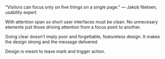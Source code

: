 "Visitors can focus only on five things on a single page."
&mdash; Jakob Nielsen, usability expert

With attention span so short user interfaces must be clean. No unnecesary elements just those driving attention from a focus point to another.

Going clear doesn't imply poor and forgettable, featureless design. It makes the design strong and the message delivered.

Design is meant to leave mark and trigger action.
